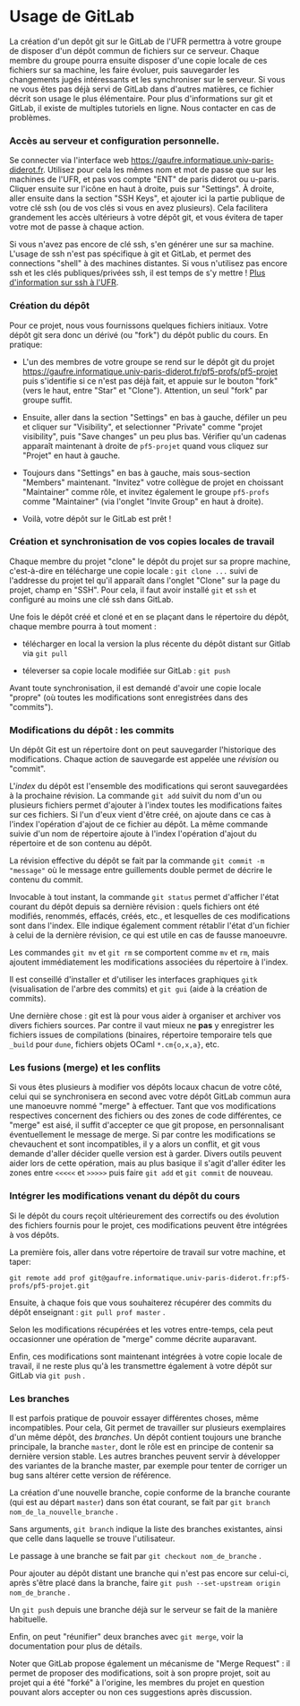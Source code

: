 Usage de GitLab
===============

La création d'un depôt git sur le GitLab de l'UFR permettra à votre
groupe de disposer d'un dépôt commun de fichiers sur ce serveur.
Chaque membre du groupe pourra ensuite disposer d'une copie locale de
ces fichiers sur sa machine, les faire évoluer, puis sauvegarder les
changements jugés intéressants et les synchroniser sur le serveur.
Si vous ne vous êtes pas déjà servi de GitLab dans d'autres matières,
ce fichier décrit son usage le plus élémentaire. Pour plus d'informations
sur git et GitLab, il existe de multiples tutoriels en ligne. Nous contacter
en cas de problèmes.

### Accès au serveur et configuration personnelle.

Se connecter via l'interface web https://gaufre.informatique.univ-paris-diderot.fr.
Utilisez pour cela les mêmes nom et mot de passe que sur les machines de l'UFR,
et pas vos compte "ENT" de paris diderot ou u-paris. Cliquer ensuite
sur l'icône en haut à droite, puis sur "Settings". À droite, aller
ensuite dans la section "SSH Keys", et ajouter ici la partie publique
de votre clé ssh (ou de vos clés si vous en avez plusieurs).  Cela
facilitera grandement les accès ultérieurs à votre dépôt git,
et vous évitera de taper votre mot de passe à chaque action.

Si vous n'avez pas encore de clé ssh, s'en générer une sur sa machine.
L'usage de ssh n'est pas spécifique à git et GitLab, et permet
des connections "shell" à des machines distantes. Si vous n'utilisez
pas encore ssh et les clés publiques/privées ssh, il est temps de s'y mettre !
[Plus d'information sur ssh à l'UFR](http://www.informatique.univ-paris-diderot.fr/wiki/doku.php/wiki/howto_connect).


### Création du dépôt

Pour ce projet, nous vous fournissons quelques fichiers initiaux.
Votre dépôt git sera donc un dérivé (ou "fork") du dépôt public du
cours. En pratique:

  - L'un des membres de votre groupe se rend sur le dépôt git du projet
    https://gaufre.informatique.univ-paris-diderot.fr/pf5-profs/pf5-projet
    puis s'identifie si ce n'est pas déjà fait, et appuie sur le bouton
    "fork" (vers le haut, entre "Star" et "Clone"). Attention, un
    seul "fork" par groupe suffit.

  - Ensuite, aller dans la section "Settings" en bas à gauche,
    défiler un peu et cliquer sur "Visibility", et
    selectionner "Private" comme "projet visibility", puis "Save changes"
    un peu plus bas. Vérifier qu'un cadenas apparaît maintenant
    à droite de `pf5-projet` quand vous cliquez sur "Projet" en haut à
    gauche.

  - Toujours dans "Settings" en bas à gauche, mais sous-section "Members"
    maintenant. "Invitez" votre collègue de projet en choissant
    "Maintainer" comme rôle, et invitez également le groupe `pf5-profs`
    comme "Maintainer" (via l'onglet "Invite Group" en haut à droite).

  - Voilà, votre dépôt sur le GitLab est prêt !

### Création et synchronisation de vos copies locales de travail

Chaque membre du projet "clone" le dépôt du projet sur sa propre machine,
c'est-à-dire en télécharge une copie locale : `git clone ...`
suivi de l'addresse du projet tel qu'il apparaît dans l'onglet "Clone"
sur la page du projet, champ en "SSH". Pour cela, il faut avoir
installé `git` et `ssh` et configuré au moins une clé ssh dans GitLab.

Une fois le dépôt créé et cloné et en se plaçant dans le répertoire du dépôt,
chaque membre pourra à tout moment :

  - télécharger en local la version la plus récente du dépôt distant sur Gitlab
    via `git pull`

  - téleverser sa copie locale modifiée sur GitLab : `git push`

Avant toute synchronisation, il est demandé d'avoir une copie
locale "propre" (où toutes les modifications sont enregistrées
dans des "commits").

### Modifications du dépôt : les commits

Un dépôt Git est un répertoire dont on peut sauvegarder l'historique
des modifications. Chaque action de sauvegarde est appelée
une *révision* ou "commit".

L'*index* du dépôt est l'ensemble des modifications qui seront sauvegardées
à la prochaine révision. La commande `git add` suivit du nom d'un ou plusieurs
fichiers permet d'ajouter à l'index toutes les modifications faites sur
ces fichiers. Si l'un d'eux vient d'être créé, on ajoute dans ce cas à l'index
l'opération d'ajout de ce fichier au dépôt. La même commande suivie d'un nom
de répertoire ajoute à l'index l'opération d'ajout du répertoire et de
son contenu au dépôt.

La révision effective du dépôt se fait par la commande `git commit -m "message"`
où le message entre guillements double permet de décrire le contenu du commit.

Invocable à tout instant, la commande `git status` permet d'afficher l'état
courant du dépôt depuis sa dernière révision : quels fichiers ont été modifiés,
renommés, effacés, créés, etc., et lesquelles  de ces modifications
sont dans l'index. Elle indique également comment rétablir l'état d'un fichier
à celui de la dernière révision, ce qui est utile en cas de fausse manoeuvre.

Les commandes `git mv` et `git rm` se comportent comme `mv` et `rm`, mais ajoutent
immédiatement les modifications associées du répertoire à l'index.

Il est conseillé d'installer et d'utiliser les interfaces graphiques `gitk`
(visualisation de l'arbre des commits) et `git gui` (aide à la création de commits).

Une dernière chose : git est là pour vous aider à organiser et
archiver vos divers fichiers sources. Par contre il vaut mieux ne
**pas** y enregistrer les fichiers issues de compilations (binaires,
répertoire temporaire tels que `_build` pour `dune`, fichiers objets OCaml
`*.cm{o,x,a}`, etc.

### Les fusions (merge) et les conflits

Si vous êtes plusieurs à modifier vos dépôts locaux chacun de votre
côté, celui qui se synchronisera en second avec votre dépôt GitLab
commun aura une manoeuvre nommé "merge" à effectuer.
Tant que vos modifications respectives concernent des
fichiers ou des zones de code différentes, ce "merge" est aisé, il
suffit d'accepter ce que git propose, en personnalisant éventuellement
le message de merge. Si par contre les modifications se chevauchent et
sont incompatibles, il y a alors un conflit, et git vous demande
d'aller décider quelle version est à garder. Divers outils peuvent
aider lors de cette opération, mais au plus basique il s'agit d'aller
éditer les zones entre `<<<<<` et `>>>>>` puis faire `git add` et
`git commit` de nouveau.

### Intégrer les modifications venant du dépôt du cours

Si le dépôt du cours reçoit ultérieurement des correctifs ou des
évolution des fichiers fournis pour le projet, ces modifications
peuvent être intégrées à vos dépôts.

La première fois, aller dans votre répertoire de travail sur votre machine,
et taper:

```
git remote add prof git@gaufre.informatique.univ-paris-diderot.fr:pf5-profs/pf5-projet.git
```

Ensuite, à chaque fois que vous souhaiterez récupérer des commits du dépôt
enseignant : `git pull prof master` .

Selon les modifications récupérées et les votres entre-temps, cela peut
occasionner une opération de "merge" comme décrite auparavant.

Enfin, ces modifications sont maintenant intégrées à votre copie locale de travail,
il ne reste plus qu'à les transmettre également à votre dépôt sur GitLab via
`git push` .

### Les branches

Il est parfois pratique de pouvoir essayer différentes choses, même
incompatibles. Pour cela, Git permet de travailler sur
plusieurs exemplaires d'un même dépôt, des *branches*.
Un dépôt contient toujours une branche principale, la branche `master`,
dont le rôle est en principe de contenir sa dernière version
stable. Les autres branches peuvent servir à développer des variantes
de la branche master, par exemple pour tenter de
corriger un bug sans altérer cette version de référence.

La création d'une nouvelle branche, copie conforme de la branche
courante (qui est au départ `master`) dans son état courant, se fait par
`git branch nom_de_la_nouvelle_branche` .

Sans arguments, `git branch` indique la liste des branches
existantes, ainsi que celle dans laquelle se trouve l'utilisateur.

Le passage à une branche se fait par `git checkout nom_de_branche` .

Pour ajouter au dépôt distant une branche qui n'est pas encore sur celui-ci,
après s'être placé dans la branche, faire
`git push --set-upstream origin nom_de_branche` .

Un `git push` depuis une branche déjà sur le serveur se fait de la manière
habituelle.

Enfin, on peut "réunifier" deux branches avec `git merge`, voir
la documentation pour plus de détails.

Noter que GitLab propose également un mécanisme de "Merge Request" :
il permet de proposer des modifications, soit à son propre projet,
soit au projet qui a été "forké" à l'origine, les membres du projet
en question pouvant alors accepter ou non ces suggestions après discussion.
